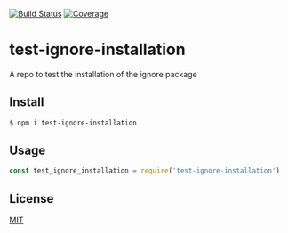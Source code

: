 [![Build Status](https://github.com/kaelzhang/test-ignore-installation/actions/workflows/nodejs.yml/badge.svg)](https://github.com/kaelzhang/test-ignore-installation/actions/workflows/nodejs.yml)
[![Coverage](https://codecov.io/gh/kaelzhang/test-ignore-installation/branch/master/graph/badge.svg)](https://codecov.io/gh/kaelzhang/test-ignore-installation)

# test-ignore-installation

A repo to test the installation of the ignore package

## Install

```sh
$ npm i test-ignore-installation
```

## Usage

```js
const test_ignore_installation = require('test-ignore-installation')
```

## License

[MIT](LICENSE)
